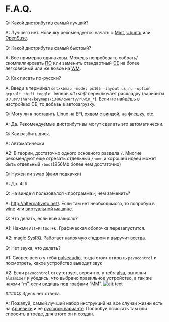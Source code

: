 # F.A.Q.

Q: Какой [дистрибутив](https://ru.wikipedia.org/wiki/%D0%94%D0%B8%D1%81%D1%82%D1%80%D0%B8%D0%B1%D1%83%D1%82%D0%B8%D0%B2_Linux) самый лучший?

A: Лучшего нет. Новичку рекомендуется начать с [Mint](http://linuxmint.com/), [Ubuntu](http://ubuntu.ru/) или [OpenSuse](https://ru.opensuse.org).

Q: Какой дистрибутив самый быстрый?

А: Все примерно одинаковы. Можешь попробовать собрать/скомпиллировать [ПО](https://ru.wikipedia.org/wiki/Программное_обеспечение) или заменить стандартный [DE](https://ru.wikipedia.org/wiki/Среда_рабочего_стола) на более легковесный или же вовсе на [WM](https://ru.wikipedia.org/wiki/Менеджер_окон_X_Window_System). 

Q. Как писать по-русски?

A. Введи в терминал `setxkbmap -model pc105 -layout us,ru -option grp:alt_shift_toggle`. Теперь *alt+shift* переключает раскладку (варианты в `/usr/share/keymaps/i386/qwerty/ruwin_*`). Если не найдёшь в настройках DE, то добавь в автозагрузку.

Q: Могу ли я поставить Linux на EFI, рядом с виндой, на флешку, etc.

А: Да. Рекомендуемые дистрибутивы могут сделать это автоматически.

Q: Как разбить диск.

A: Автоматически 

A2: В теории, достаточно одного основного раздела `/`. Многие рекомендуют ещё отрезать отдельный `/home` и хорошей идеей может быть отдельный `/boot`(256Mb более чем достаточно)

Q: Нужен ли swap (фаил подкачки)

A: Да. 4Гб.

Q: На винде я пользовался <программа>, чем заменить?

A: http://alternativeto.net/. Если там нет необходимого, то попробуй в [wine](https://ru.wikipedia.org/wiki/Wine) или [виртуальной машине](https://ru.wikipedia.org/wiki/Виртуальная_машина).

Q: Что делать, если всё зависло?

A1: Нажми `Alt+PrtScr+k`. Графическая оболочка перезапустится.

A2: [magic SysRQ](https://ru.wikipedia.org/wiki/SysRq). Работает напрямую с ядром и выручит всегда.

Q: Нет звука, что делать?

A1: Скорее всего у тебя [pulseaudio](https://ru.wikipedia.org/wiki/PulseAudio), тогда стоит открыть `pavucontrol` и посмотреть, какое устройство выводит звук

А2: Если `pavucontrol` отсутствует, вероятно, у тебя [alsa](https://ru.wikipedia.org/wiki/ALSA), выполни `alsamixer` и убедись, что выбрано правильное устройство, а так же нажми “m”, если видишь под графами “MM”.
![alt text](https://github.com/for2ch/Linux-F.A.Q./blob/master/resources/pictures/alsamixer.png "alsamixer")

####Q: Здесь нет ответа.

A: Пожалуй, самый лучший набор инструкций на все случаи жизни есть на [Арчевики](https://wiki.archlinux.org/) и её [русском варианте](https://wiki.archlinux.org/index.php/Main_page_(Русский)). Попробуй поискать там или спросить в треде, для этого он и создан.
